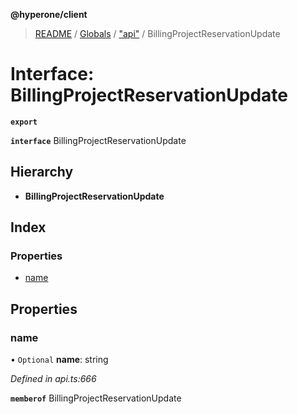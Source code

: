 **@hyperone/client**

> [README](../README.md) / [Globals](../globals.md) / ["api"](../modules/_api_.md) / BillingProjectReservationUpdate

# Interface: BillingProjectReservationUpdate

**`export`** 

**`interface`** BillingProjectReservationUpdate

## Hierarchy

* **BillingProjectReservationUpdate**

## Index

### Properties

* [name](_api_.billingprojectreservationupdate.md#name)

## Properties

### name

• `Optional` **name**: string

*Defined in api.ts:666*

**`memberof`** BillingProjectReservationUpdate
